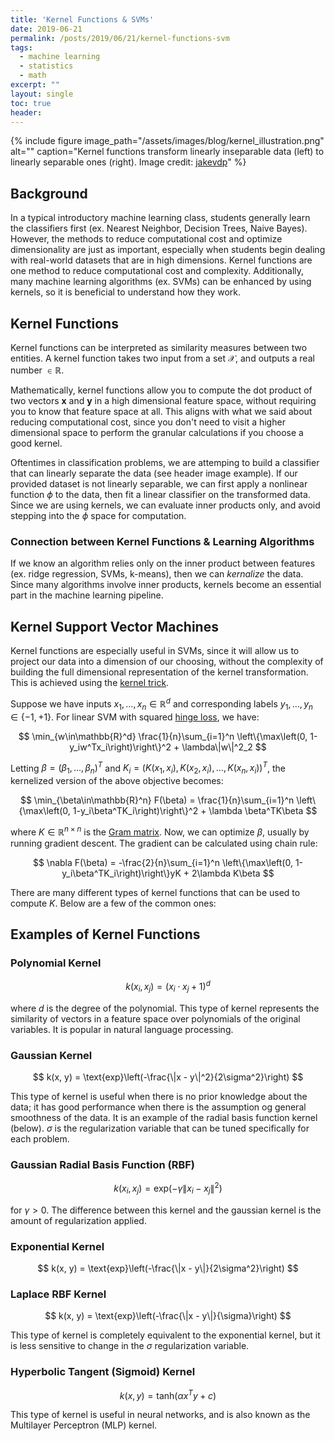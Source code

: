 ```yaml
---
title: 'Kernel Functions & SVMs'
date: 2019-06-21
permalink: /posts/2019/06/21/kernel-functions-svm
tags:
  - machine learning
  - statistics
  - math
excerpt: ""
layout: single
toc: true
header:
---
```


{% include figure image_path="/assets/images/blog/kernel_illustration.png" alt="" caption="Kernel functions transform linearly inseparable data (left) to linearly separable ones (right). Image credit: [jakevdp](https://jakevdp.github.io/PythonDataScienceHandbook/05.07-support-vector-machines.html)" %}

## Background

In a typical introductory machine learning class, students generally learn the classifiers first (ex. Nearest Neighbor, Decision Trees, Naive Bayes). However, the methods to reduce computational cost and optimize dimensionality are just as important, especially when students begin dealing with real-world datasets that are in high dimensions. Kernel functions are one method to reduce computational cost and complexity. Additionally, many machine learning algorithms (ex. SVMs) can be enhanced by using kernels, so it is beneficial to understand how they work.

## Kernel Functions

Kernel functions can be interpreted as similarity measures between two entities. A kernel function takes two input from a set $\mathcal{X}$, and outputs a real number $\in \mathbb{R}$.

Mathematically, kernel functions allow you to compute the dot product of two vectors $\textbf{x}$ and $\textbf{y}$ in a high dimensional feature space, without requiring you to know that feature space at all. This aligns with what we said about reducing computational cost, since you don't need to visit a higher dimensional space to perform the granular calculations if you choose a good kernel.

Oftentimes in classification problems, we are attemping to build a classifier that can linearly separate the data (see header image example). If our provided dataset is not linearly separable, we can first apply a nonlinear function $\phi$ to the data, then fit a linear classifier on the transformed data. Since we are using kernels, we can evaluate inner products only, and avoid stepping into the $\phi$ space for computation.

### Connection between Kernel Functions & Learning Algorithms

If we know an algorithm relies only on the inner product between features (ex. ridge regression, SVMs, k-means), then we can _kernalize_ the data. Since many algorithms involve inner products, kernels become an essential part in the machine learning pipeline.

## Kernel Support Vector Machines

Kernel functions are especially useful in SVMs, since it will allow us to project our data into a dimension of our choosing, without the complexity of building the full dimensional representation of the kernel transformation. This is achieved using the [kernel trick](https://www.wikiwand.com/en/Kernel_method).

Suppose we have inputs $x_1,\dots, x_n\in\mathbb{R}^d$ and corresponding labels $y_1,\dots, y_n\in\{-1, +1\}$. For linear SVM with squared [hinge loss](https://www.wikiwand.com/en/Hinge_loss), we have:

$$
\min_{w\in\mathbb{R}^d} \frac{1}{n}\sum_{i=1}^n \left\{\max\left(0, 1-y_iw^Tx_i\right)\right\}^2 + \lambda\|w\|^2_2
$$

Letting $\beta=(\beta_1, \dots, \beta_n)^T$ and $K_i=(K(x_1, x_i),K(x_2,x_i),\dots, K(x_n,x_i))^T$, the kernelized version of the above objective becomes:

$$
\min_{\beta\in\mathbb{R}^n} F(\beta) = \frac{1}{n}\sum_{i=1}^n \left\{\max\left(0, 1-y_i\beta^TK_i\right)\right\}^2 + \lambda \beta^TK\beta
$$

where $K \in \mathbb{R}^{n \times n}$ is the [Gram matrix](https://www.wikiwand.com/en/Gramian_matrix). Now, we can optimize $\beta$, usually by running gradient descent. The gradient can be calculated using chain rule:

$$
\nabla F(\beta) = -\frac{2}{n}\sum_{i=1}^n \left\{\max\left(0, 1-y_i\beta^TK_i\right)\right\}yK + 2\lambda K\beta
$$


There are many different types of kernel functions that can be used to compute $K$. Below are a few of the common ones:

## Examples of Kernel Functions

### Polynomial Kernel

$$
k(x_i, x_j) = (x_i \cdot x_j + 1)^d
$$

where $d$ is the degree of the polynomial. This type of kernel represents the similarity of vectors in a feature space over polynomials of the original variables. It is popular in natural language processing.

### Gaussian Kernel

$$
k(x, y) = \text{exp}\left(-\frac{\|x - y\|^2}{2\sigma^2}\right)
$$

This type of kernel is useful when there is no prior knowledge about the data; it has good performance when there is the assumption og general smoothness of the data. It is an example of the radial basis function kernel (below). $\sigma$ is the regularization variable that can be tuned specifically for each problem.

### Gaussian Radial Basis Function (RBF)

$$
k(x_i, x_j) = \text{exp}(-\gamma \|x_i - x_j\|^2)
$$

for $\gamma > 0$. The difference between this kernel and the gaussian kernel is the amount of regularization applied.

### Exponential Kernel

$$
k(x, y) = \text{exp}\left(-\frac{\|x - y\|}{2\sigma^2}\right)
$$

### Laplace RBF Kernel

$$
k(x, y) = \text{exp}\left(-\frac{\|x - y\|}{\sigma}\right)
$$

This type of kernel is completely equivalent to the exponential kernel, but it is less sensitive to change in the $\sigma$ regularization variable.

### Hyperbolic Tangent (Sigmoid) Kernel

$$
k(x, y) = \text{tanh}(\alpha x^Ty + c)
$$

This type of kernel is useful in neural networks, and is also known as the Multilayer Perceptron (MLP) kernel.

